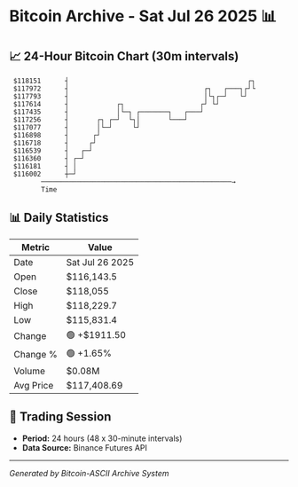 # Bitcoin Archive - Sat Jul 26 2025 📊

## 📈 24-Hour Bitcoin Chart (30m intervals)

```
 $118151      ┤                                             ┌┐ 
 $117972      ┤                                  ┌┐   ┌───┐┌┘└ 
 $117793      ┤                                  │└┐┌─┘   └┘   
 $117614      ┤            ┌┐                   ┌┘ └┘          
 $117435      ┤            │└─┐ ┌───────┐   ┌───┘              
 $117256      ┤       ┌┐ ┌─┘  └┐│       └───┘                  
 $117077      ┤       │└─┘     └┘                              
 $116898      ┤      ┌┘                                        
 $116718      ┤     ┌┘                                         
 $116539      ┤   ┌─┘                                          
 $116360      ┤ ┌─┘                                            
 $116181      ┤ │                                              
 $116002      ┼─┘                                              
        ────────────────────────────────────────────────→
        Time
```

## 📊 Daily Statistics

| Metric | Value |
|--------|-------|
| Date | Sat Jul 26 2025 |
| Open | $116,143.5 |
| Close | $118,055 |
| High | $118,229.7 |
| Low | $115,831.4 |
| Change | 🟢 +$1911.50 |
| Change % | 🟢 +1.65% |
| Volume | $0.08M |
| Avg Price | $117,408.69 |

## 📅 Trading Session

- **Period:** 24 hours (48 x 30-minute intervals)
- **Data Source:** Binance Futures API

---
*Generated by Bitcoin-ASCII Archive System*
